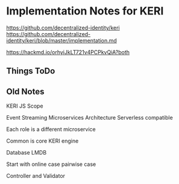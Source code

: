 # Implementation Notes for KERI

https://github.com/decentralized-identity/keri
https://github.com/decentralized-identity/keri/blob/master/implementation.md

https://hackmd.io/orhyiJkLT721v4PCPkvQiA?both


## Things ToDo




## Old Notes
KERI JS Scope

Event Streaming
Microservices Architecture
Serverless compatible

Each role is a different microservice

Common is core KERI engine

Database LMDB


Start with online case pairwise case

Controller and Validator

